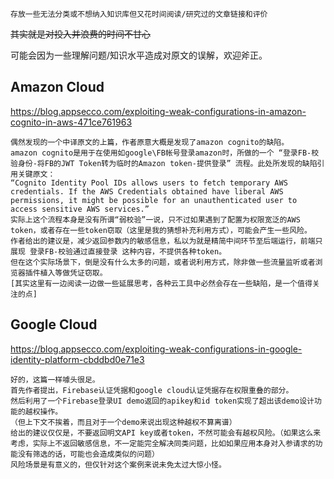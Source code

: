 `存放一些无法分类或不想纳入知识库但又花时间阅读/研究过的文章链接和评价`

~~其实就是对投入并浪费的时间不甘心~~

可能会因为一些理解问题/知识水平造成对原文的误解，欢迎斧正。

## Amazon Cloud

https://blog.appsecco.com/exploiting-weak-configurations-in-amazon-cognito-in-aws-471ce761963
```
偶然发现的一个中译原文的上篇，作者原意大概是发现了amazon cognito的缺陷。
amazon cognito是用于在使用如google\FB帐号登录amazon时，所做的一个 “登录FB-校验身份-将FB的JWT Token转为临时的Amazon token-提供登录” 流程。此处所发现的缺陷引用关键原文：
“Cognito Identity Pool IDs allows users to fetch temporary AWS credentials. If the AWS Credentials obtained have liberal AWS permissions, it might be possible for an unauthenticated user to access sensitive AWS services.”
实际上这个流程本身是没有所谓“弱校验”一说，只不过如果遇到了配置为权限宽泛的AWS token，或者存在一些token窃取（这里是我的猜想补充利用方式），可能会产生一些风险。
作者给出的建议是，减少返回参数内的敏感信息，私以为就是精简中间环节至后端运行，前端只展现 登录FB-校验通过直接登录 这种内容，不提供各种token。
但在这个实际场景下，倒是没有什么太多的问题，或者说利用方式，除非做一些流量监听或者浏览器插件植入等做凭证窃取。
[其实这里有一边阅读一边做一些延展思考，各种云工具中必然会存在一些缺陷，是一个值得关注的点]
```
## Google Cloud

https://blog.appsecco.com/exploiting-weak-configurations-in-google-identity-platform-cbddbd0e71e3
```
好的，这篇一样噱头很足。
首先作者提出，Firebase认证凭据和google cloud认证凭据存在权限重叠的部分。
然后利用了一个Firebase登录UI demo返回的apikey和id token实现了超出该demo设计功能的越权操作。
（但上下文不挨着，而且对于一个demo来说出现这种越权不算离谱）
给出的建议仅仅是，不要返回明文API key或者token，不然可能会有越权风险。（如果这么来考虑，实际上不返回敏感信息，不一定能完全解决同类问题，比如如果应用本身对入参请求的功能没有筛选的话，可能也会造成类似的问题）
风险场景是有意义的，但仅针对这个案例来说未免太过大惊小怪。
```
